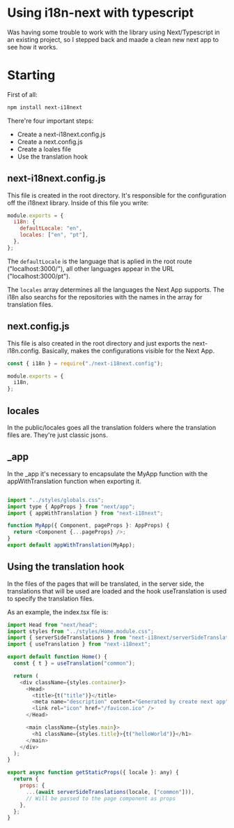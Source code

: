 # Using i18n-next with typescript

Was having some trouble to work with the library using Next/Typescript in an existing project, so I stepped back and maade a clean new next app to see how it works.

# Starting

First of all:

```powershell
npm install next-i18next
```

There're four important steps:

- Create a next-i18next.config.js
- Create a next.config.js
- Create a loales file
- Use the translation hook

## next-i18next.config.js

This file is created in the root directory. It's responsible for the configuration off the i18next library.
Inside of this file you write:

```javascript
module.exports = {
  i18n: {
    defaultLocale: "en",
    locales: ["en", "pt"],
  },
};
```

The `defaultLocale` is the language that is aplied in the root route ("localhost:3000/"), all other languages appear in the URL ("localhost:3000/pt").

The `locales` array determines all the languages the Next App supports. The i18n also searchs for the repositories with the names in the array for translation files.

## next.config.js

This file is also created in the root directory and just exports the next-i18n.config. Basically, makes the configurations visible for the Next App.

```javascript
const { i18n } = require("./next-i18next.config");

module.exports = {
  i18n,
};
```

## locales

In the public/locales goes all the translation folders where the translation files are. They're just classic jsons.


## _app

In the _app it's necessary to encapsulate the MyApp function with the appWithTranslation function when exporting it.

```javascript

import "../styles/globals.css";
import type { AppProps } from "next/app";
import { appWithTranslation } from "next-i18next";

function MyApp({ Component, pageProps }: AppProps) {
  return <Component {...pageProps} />;
}
export default appWithTranslation(MyApp);

```

## Using the translation hook

In the files of the pages that will be translated, in the server side, the translations that will be used are loaded and the hook useTranslation is used to specify the translation files.

As an example, the index.tsx file is:

```javascript
import Head from "next/head";
import styles from "../styles/Home.module.css";
import { serverSideTranslations } from "next-i18next/serverSideTranslations";
import { useTranslation } from "next-i18next";

export default function Home() {
  const { t } = useTranslation("common");

  return (
    <div className={styles.container}>
      <Head>
        <title>{t("title")}</title>
        <meta name="description" content="Generated by create next app" />
        <link rel="icon" href="/favicon.ico" />
      </Head>

      <main className={styles.main}>
        <h1 className={styles.title}>{t("helloWorld")}</h1>
      </main>
    </div>
  );
}

export async function getStaticProps({ locale }: any) {
  return {
    props: {
      ...(await serverSideTranslations(locale, ["common"])),
      // Will be passed to the page component as props
    },
  };
}
```
